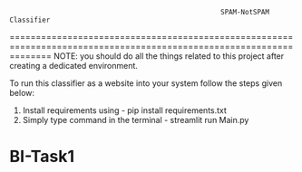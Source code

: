                                                         SPAM-NotSPAM Classifier
====================================================================================================================
NOTE: you should do all the things related to this project after creating a dedicated environment.


To run this classifier as a website into your system follow the steps given below: 

1. Install requirements using - pip install requirements.txt
2. Simply type command in the terminal - streamlit run Main.py
# BI-Task1
